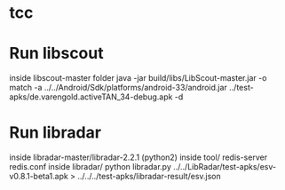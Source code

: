 # tcc

# Run libscout 
inside libscout-master folder
java -jar build/libs/LibScout-master.jar -o match -a ../../Android/Sdk/platforms/android-33/android.jar ../test-apks/de.varengold.activeTAN_34-debug.apk -d

# Run libradar 
inside libradar-master/libradar-2.2.1 (python2)
inside tool/ 
redis-server redis.conf
inside libradar/
python libradar.py ../../LibRadar/test-apks/esv-v0.8.1-beta1.apk > ../../../test-apks/libradar-result/esv.json

